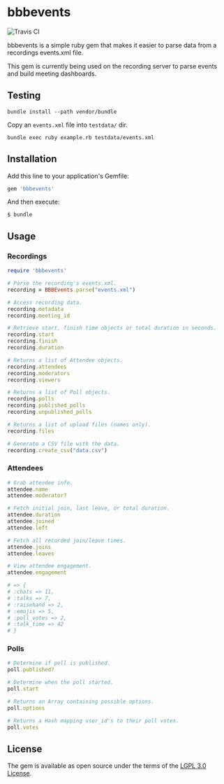 # bbbevents

![Travis CI](https://api.travis-ci.org/blindsidenetworks/bbb-events.svg?branch=master)

bbbevents is a simple ruby gem that makes it easier to parse data from a recordings events.xml file.

This gem is currently being used on the recording server to parse events and build meeting dashboards.

## Testing

```
bundle install --path vendor/bundle
```

Copy an `events.xml` file into `testdata/` dir.

```
bundle exec ruby example.rb testdata/events.xml
```

## Installation

Add this line to your application's Gemfile:

```ruby
gem 'bbbevents'
```

And then execute:

    $ bundle

## Usage

### Recordings
```ruby
require 'bbbevents'

# Parse the recording's events.xml.
recording = BBBEvents.parse("events.xml")

# Access recording data.
recording.metadata
recording.meeting_id

# Retrieve start, finish time objects or total duration in seconds.
recording.start
recording.finish
recording.duration

# Returns a list of Attendee objects.
recording.attendees
recording.moderators
recording.viewers

# Returns a list of Poll objects.
recording.polls
recording.published_polls
recording.unpublished_polls

# Returns a list of upload files (names only).
recording.files

# Generate a CSV file with the data.
recording.create_csv("data.csv")

```

### Attendees
```ruby
# Grab attendee info.
attendee.name
attendee.moderator?

# Fetch initial join, last leave, or total duration.
attendee.duration
attendee.joined
attendee.left

# Fetch all recorded join/leave times.
attendee.joins
attendee.leaves

# View attendee engagement.
attendee.engagement

# => {
# :chats => 11,
# :talks => 7,
# :raisehand => 2,
# :emojis => 5,
# :poll_votes => 2,
# :talk_time => 42
# }
```

### Polls
```ruby
# Determine if poll is published.
poll.published?

# Determine when the poll started.
poll.start

# Returns an Array containing possible options.
poll.options

# Returns a Hash mapping user_id's to their poll votes.
poll.votes
```

## License

The gem is available as open source under the terms of the [LGPL 3.0 License](https://www.gnu.org/licenses/lgpl-3.0.txt).
